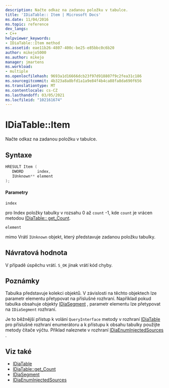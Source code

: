 ```yaml
---
description: Načte odkaz na zadanou položku v tabulce.
title: 'IDiaTable:: Item | Microsoft Docs'
ms.date: 11/04/2016
ms.topic: reference
dev_langs:
- C++
helpviewer_keywords:
- IDiaTable::Item method
ms.assetid: eae11b26-4807-400c-be25-e85bbc0c6b20
author: mikejo5000
ms.author: mikejo
manager: jmartens
ms.workload:
- multiple
ms.openlocfilehash: 9693a1d16666dcb23f97d918807f9c2fea31c186
ms.sourcegitcommit: 4b323a8a8bfd1a1a9e84f4b4ca88fa8da690f656
ms.translationtype: MT
ms.contentlocale: cs-CZ
ms.lasthandoff: 03/05/2021
ms.locfileid: "102161674"
---
```

# <a name="idiatableitem"></a>IDiaTable::Item
Načte odkaz na zadanou položku v tabulce.

## <a name="syntax"></a>Syntaxe

```C++
HRESULT Item ( 
   DWORD      index,
   IUnknown** element
);
```

#### <a name="parameters"></a>Parametry
 `index`

pro Index položky tabulky v rozsahu 0 až `count` -1, kde `count` je vrácen metodou [IDiaTable:: get_Count](../../debugger/debug-interface-access/idiatable-get-count.md).

 `element`

mimo Vrátí `IUnknown` objekt, který představuje zadanou položku tabulky.

## <a name="return-value"></a>Návratová hodnota
 V případě úspěchu vrátí. `S_OK` jinak vrátí kód chyby.

## <a name="remarks"></a>Poznámky
 Tabulka představuje kolekci objektů. V závislosti na těchto objektech lze parametr elementu přetypovat na příslušné rozhraní. Například pokud tabulka obsahuje objekty [IDiaSegment](../../debugger/debug-interface-access/idiasegment.md) , parametr elementu lze přetypovat na `IDiaSegment` rozhraní.

 Je to běžnější přístup k volání `QueryInterface` metody v rozhraní [IDiaTable](../../debugger/debug-interface-access/idiatable.md) pro příslušné rozhraní enumerátoru a k přístupu k obsahu tabulky použijte metody čítače výčtu. Příklad naleznete v rozhraní [IDiaEnumInjectedSources](../../debugger/debug-interface-access/idiaenuminjectedsources.md) .

## <a name="see-also"></a>Viz také
- [IDiaTable](../../debugger/debug-interface-access/idiatable.md)
- [IDiaTable::get_Count](../../debugger/debug-interface-access/idiatable-get-count.md)
- [IDiaSegment](../../debugger/debug-interface-access/idiasegment.md)
- [IDiaEnumInjectedSources](../../debugger/debug-interface-access/idiaenuminjectedsources.md)
